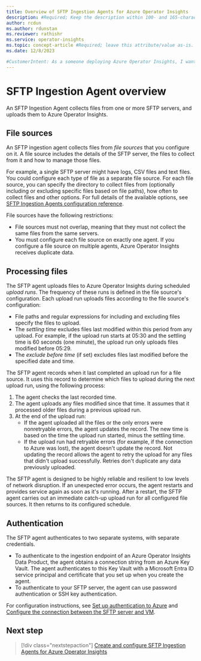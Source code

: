 ```yaml
---
title: Overview of SFTP Ingestion Agents for Azure Operator Insights
description: #Required; Keep the description within 100- and 165-characters including spaces 
author: rcdun
ms.author: rdunstan
ms.reviewer: rathishr
ms.service: operator-insights
ms.topic: concept-article #Required; leave this attribute/value as-is.
ms.date: 12/8/2023

#CustomerIntent: As a someone deploying Azure Operator Insights, I want to understand how SFTP agents work so that I can set one up and configure it for my network.
---
```


# SFTP Ingestion Agent overview

An SFTP Ingestion Agent collects files from one or more SFTP servers, and uploads them to Azure Operator Insights.

## File sources

An SFTP ingestion agent collects files from _file sources_ that you configure on it. A file source includes the details of the SFTP server, the files to collect from it and how to manage those files.

For example, a single SFTP server might have logs, CSV files and text files. You could configure each type of file as a separate file source. For each file source, you can specify the directory to collect files from (optionally including or excluding specific files based on file paths), how often to collect files and other options. For full details of the available options, see [SFTP Ingestion Agents configuration reference](sftp-agent-configuration.md).

File sources have the following restrictions:

- File sources must not overlap, meaning that they must not collect the same files from the same servers.
- You must configure each file source on exactly one agent. If you configure a file source on multiple agents, Azure Operator Insights receives duplicate data.

## Processing files

The SFTP agent uploads files to Azure Operator Insights during scheduled _upload runs_. The frequency of these runs is defined in the file source's configuration. Each upload run uploads files according to the file source's configuration:

- File paths and regular expressions for including and excluding files specify the files to upload.
- The _settling time_ excludes files last modified within this period from any upload. For example, if the upload run starts at 05:30 and the settling time is 60 seconds (one minute), the upload run only uploads files modified before 05:29.
- The _exclude before time_ (if set) excludes files last modified before the specified date and time.

The SFTP agent records when it last completed an upload run for a file source. It uses this record to determine which files to upload during the next upload run, using the following process:

1. The agent checks the last recorded time.
1. The agent uploads any files modified since that time. It assumes that it processed older files during a previous upload run.
1. At the end of the upload run:
    - If the agent uploaded all the files or the only errors were nonretryable errors, the agent updates the record. The new time is based on the time the upload run started, minus the settling time.
    - If the upload run had retryable errors (for example, if the connection to Azure was lost), the agent doesn't update the record. Not updating the record allows the agent to retry the upload for any files that didn't upload successfully. Retries don't duplicate any data previously uploaded.

The SFTP agent is designed to be highly reliable and resilient to low levels of network disruption. If an unexpected error occurs, the agent restarts and provides service again as soon as it's running. After a restart, the SFTP agent carries out an immediate catch-up upload run for all configured file sources. It then returns to its configured schedule.

## Authentication

The SFTP agent authenticates to two separate systems, with separate credentials.

- To authenticate to the ingestion endpoint of an Azure Operator Insights Data Product, the agent obtains a connection string from an Azure Key Vault. The agent authenticates to this Key Vault with a Microsoft Entra ID service principal and certificate that you set up when you create the agent.
- To authenticate to your SFTP server, the agent can use password authentication or SSH key authentication.

For configuration instructions, see [Set up authentication to Azure](how-to-install-sftp-agent.md#set-up-authentication-to-azure) and [Configure the connection between the SFTP server and VM](how-to-install-sftp-agent.md#configure-the-connection-between-the-sftp-server-and-vm).

## Next step

> [!div class="nextstepaction"]
> [Create and configure SFTP Ingestion Agents for Azure Operator Insights](how-to-install-sftp-agent.md)
